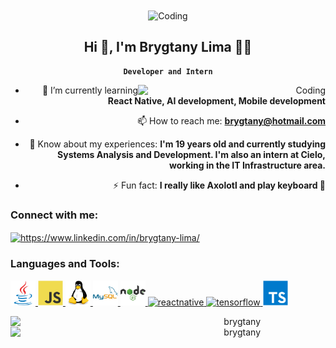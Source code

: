 
<div style="text-align: center;">
  <img src="https://drive.google.com/uc?export=view&id=1ISniy-yLTLP1VlBqQYkh-J8a1M-zVfeR" align="center" alt="Coding" width="1000">

## Hi 👋, I'm Brygtany Lima 👩‍💻
**`Developer and Intern`**

<div style="text-align: right;">
  <img src="https://i.giphy.com/media/v1.Y2lkPTc5MGI3NjExZDFmMmkydW1ta2N2ZmQwcXJsa210eWRweDljem05b3k1NDMzbTNjeCZlcD12MV9pbnRlcm5hbF9naWZfYnlfaWQmY3Q9Zw/RE5iREBNhI0Ok/giphy.gif" align="right" alt="Coding" width="300">

- 🌱 I’m currently learning **React Native, AI development, Mobile development**

- 📫 How to reach me: **brygtany@hotmail.com**

- 📄 Know about my experiences: **I'm 19 years old and currently studying Systems Analysis and Development. I'm also an intern at Cielo, working in the IT Infrastructure area.**
  
- ⚡ Fun fact: **I really like Axolotl and play keyboard 🎹**

<h3 align="left">Connect with me:</h3>
<p align="left">
<a href="https://linkedin.com/in/https://www.linkedin.com/in/brygtany-lima/" target="blank"><img align="center" src="https://raw.githubusercontent.com/rahuldkjain/github-profile-readme-generator/master/src/images/icons/Social/linked-in-alt.svg" alt="https://www.linkedin.com/in/brygtany-lima/" height="30" width="40" /></a>
</p>

<h3 align="left">Languages and Tools:</h3>
<p align="left"> <a href="https://www.java.com" target="_blank" rel="noreferrer"> <img src="https://raw.githubusercontent.com/devicons/devicon/master/icons/java/java-original.svg" alt="java" width="40" height="40"/> </a> <a href="https://developer.mozilla.org/en-US/docs/Web/JavaScript" target="_blank" rel="noreferrer"> <img src="https://raw.githubusercontent.com/devicons/devicon/master/icons/javascript/javascript-original.svg" alt="javascript" width="40" height="40"/> </a> <a href="https://www.linux.org/" target="_blank" rel="noreferrer"> <img src="https://raw.githubusercontent.com/devicons/devicon/master/icons/linux/linux-original.svg" alt="linux" width="40" height="40"/> </a> <a href="https://www.mysql.com/" target="_blank" rel="noreferrer"> <img src="https://raw.githubusercontent.com/devicons/devicon/master/icons/mysql/mysql-original-wordmark.svg" alt="mysql" width="40" height="40"/> </a> <a href="https://nodejs.org" target="_blank" rel="noreferrer"> <img src="https://raw.githubusercontent.com/devicons/devicon/master/icons/nodejs/nodejs-original-wordmark.svg" alt="nodejs" width="40" height="40"/> </a> <a href="https://reactnative.dev/" target="_blank" rel="noreferrer"> <img src="https://reactnative.dev/img/header_logo.svg" alt="reactnative" width="40" height="40"/> </a> <a href="https://www.tensorflow.org" target="_blank" rel="noreferrer"> <img src="https://www.vectorlogo.zone/logos/tensorflow/tensorflow-icon.svg" alt="tensorflow" width="40" height="40"/> </a> <a href="https://www.typescriptlang.org/" target="_blank" rel="noreferrer"> <img src="https://raw.githubusercontent.com/devicons/devicon/master/icons/typescript/typescript-original.svg" alt="typescript" width="40" height="40"/> </a> </p>

<p>
  <img align="left" width="400"
    src="https://github-readme-stats.vercel.app/api/top-langs?username=brygtany&show_icons=true&locale=en&layout=compact&title_color=8A2BE2&text_color=C9D1D9&bg_color=0D1117&border_color=8A2BE2" 
    alt="brygtany" 
  />
</p>

<p>&nbsp;
  <img align="left" width="400"
    src="https://github-readme-stats.vercel.app/api?username=brygtany&show_icons=true&locale=en&title_color=8A2BE2&text_color=C9D1D9&bg_color=0D1117&border_color=8A2BE2" 
    alt="brygtany" 
  />
</p>



